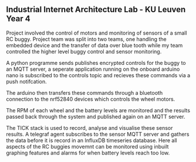 ## Industrial Internet Architecture Lab - KU Leuven Year 4
Project involved the control of motors and monitoring of sensors of a small RC buggy. 
Project team was split into two teams, one handling the embedded device and the transfer of data over blue tooth while my team controlled the higher level buggy control and sensor monitoring.

A python programme sends publishes encrypted controls for the buggy to an MQTT server, a seperate application running on the onboard arduino nano is subscribed to the controls topic and recieves these commands via a push notifcation.

The arduino then transfers these commands through a bluetooth connection to the nrf52840 devices which controls the wheel motors. 

The RPM of each wheel and the battery levels are monitored and the results passed back through the system and published again on an MQTT server. 

The TICK stack is used to record, analyse and visualise these sensor results. A telegraf agent subscribes to the sensor MQTT server and gathers the data before it is record in an InfluxDB timeseries database.
Here all aspects of the RC buggies movemnt can be monitored using inbuilt graphing features and alarms for when battery levels reach too low.




